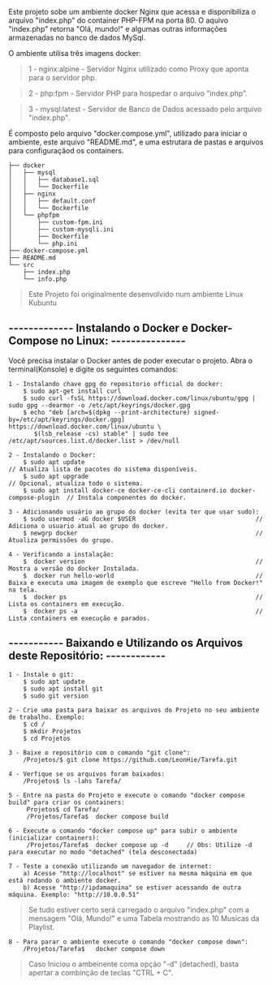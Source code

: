  
  Este projeto sobe um ambiente docker Nginx que acessa e disponibiliza o arquivo "index.php" do container PHP-FPM na porta 80. 
 O aquivo "index.php" retorna "Olá, mundo!" e algumas outras informações armazenadas no banco de dados MySql.
 
  O ambiente utilisa três imagens docker:
> 	1 - nginx:alpine		-	Servidor Nginx utilizado como Proxy que aponta para o servidor php.

>	2 - php:fpm				-	Servidor PHP para hospedar o arquivo "index.php".

>	3 - mysql:latest		-	Servidor de Banco de Dados acessado pelo arquivo "index.php".

  É composto pelo arquivo "docker.compose.yml", utilizado para iniciar o ambiente, este arquivo "README.md", e uma estrutara de pastas e arquivos para configuraçãod os containers.
 
 
	├── docker
	│   ├── mysql
	│   │   ├── database1.sql
	│   │   └── Dockerfile
	│   ├── nginx
	│   │   ├── default.conf
	│   │   └── Dockerfile
	│   └── phpfpm
	│       ├── custom-fpm.ini
	│       ├── custom-mysqli.ini
	│       ├── Dockerfile
	│       └── php.ini
	├── docker-compose.yml
	├── README.md
	└── src
	    ├── index.php
	    └── info.php


 > Este Projeto foi originalmente desenvolvido num ambiente Linux Kubuntu

 
## -------------  Instalando o Docker e Docker-Compose no Linux:  ---------------
  Você precisa instalar o Docker antes de poder executar o projeto.
  Abra o terminal(Konsole) e digite os seguintes comandos:
 
	1 - Instalando chave gpg do repositorio official do docker:
		$ sudo apt-get install curl														
		$ sudo curl -fsSL https://download.docker.com/linux/ubuntu/gpg | sudo gpg --dearmor -o /etc/apt/keyrings/docker.gpg
		$ echo "deb [arch=$(dpkg --print-architecture) signed-by=/etc/apt/keyrings/docker.gpg] https://download.docker.com/linux/ubuntu \
	       $(lsb_release -cs) stable" | sudo tee /etc/apt/sources.list.d/docker.list > /dev/null

	2 - Instalando o Docker:
		$ sudo apt update																// Atualiza lista de pacotes do sistema disponíveis.
		$ sudo apt upgrade 																// Opcional, atualiza todo o sistema.
		$ sudo apt install docker-ce docker-ce-cli containerd.io docker-compose-plugin	// Instala componentes do docker.
	
	3 - Adicionando usuário ao grupo do docker (evita ter que usar sudo):
		$ sudo usermod -aG docker $USER									// Adiciona o usuario atual ao grupo do docker.
		$ newgrp docker													// Atualiza permissões do grupo.
	
	4 - Verificando a instalação:
		$  docker version												// Mostra a versão do docker Instalada.
		$  docker run hello-world										// Baixa e executa uma imagem de exemplo que escreve "Hello from Docker!" na tela.
		$  docker ps													// Lista os containers em execução.
		$  docker ps -a													// Lista containers em execução e parados.
		
	
## -----------   Baixando e Utilizando os Arquivos deste Repositório:  ------------
 
	1 - Instale o git:
		$ sudo apt update
		$ sudo apt install git
		$ sudo git version

	2 - Crie uma pasta para baixar os arquivos do Projeto no seu ambiente de trabalho. Exemplo:
		$ cd /
		$ mkdir Projetos
		$ cd Projetos
		
	3 - Baixe o repositório com o comando "git clone":
		/Projetos/$ git clone https://github.com/LeonHie/Tarefa.git
		
	4 - Verfique se os arquivos foram baixados:
		/Projetos$ ls -lahs Tarefa/
		
	5 -	Entre na pasta do Projeto e execute o comando "docker compose build" para criar os containers:
		 Projetos$ cd Tarefa/
		 /Projetos/Tarefa$	docker compose build
		 
	6 - Execute o comando "docker compose up" para subir o ambiente (inicializar containers):
		 /Projetos/Tarefa$	docker compose up -d     // Obs: Utilize -d para executar no modo "detached" (tela desconectada)
		 
	7 - Teste a conexão utilizando um navegador de internet:
		a) Acesse "http://localhost" se estiver na mesma máquina em que está rodando o ambiente docker.
		b) Acesse "http://ipdamaquina" se estiver acessando de outra máquina. Exemplo: "http://10.0.0.51" 
		
> Se tudo estiver certo será carregado o arquivo "index.php" com a mensagem "Olá, Mundo!" e uma Tabela mostrando as 10 Musicas da Playlist.
		
	8 - Para parar o ambiente execute o comando "docker compose down":
		/Projetos/Tarefa$	docker compose down
> Caso Iniciou o ambeinente coma opção "-d" (detached), basta apertar a combinção de teclas "CTRL + C".		
		
		